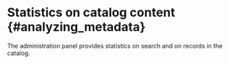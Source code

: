 # Statistics on catalog content {#analyzing_metadata}

The administration panel provides statistics on search and on records in the catalog.
